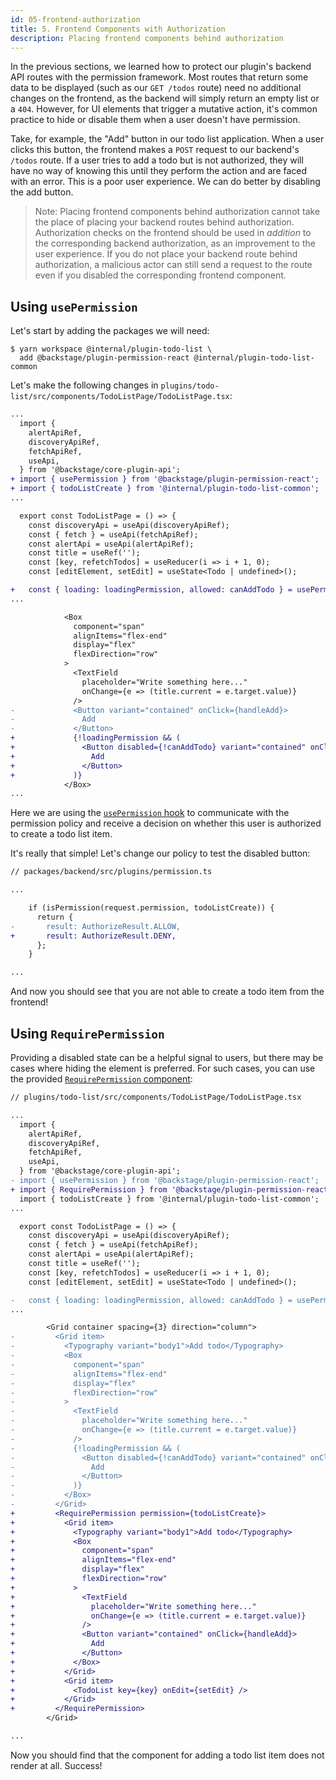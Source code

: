```yaml
---
id: 05-frontend-authorization
title: 5. Frontend Components with Authorization
description: Placing frontend components behind authorization
---
```


In the previous sections, we learned how to protect our plugin's backend API routes with the permission framework. Most routes that return some data to be displayed (such as our `GET /todos` route) need no additional changes on the frontend, as the backend will simply return an empty list or a `404`. However, for UI elements that trigger a mutative action, it's common practice to hide or disable them when a user doesn't have permission.

Take, for example, the "Add" button in our todo list application. When a user clicks this button, the frontend makes a `POST` request to our backend's `/todos` route. If a user tries to add a todo but is not authorized, they will have no way of knowing this until they perform the action and are faced with an error. This is a poor user experience. We can do better by disabling the add button.

> Note: Placing frontend components behind authorization cannot take the place of placing your backend routes behind authorization. Authorization checks on the frontend should be used in _addition_ to the corresponding backend authorization, as an improvement to the user experience. If you do not place your backend route behind authorization, a malicious actor can still send a request to the route even if you disabled the corresponding frontend component.

## Using `usePermission`

Let's start by adding the packages we will need:

```
$ yarn workspace @internal/plugin-todo-list \
  add @backstage/plugin-permission-react @internal/plugin-todo-list-common
```

Let's make the following changes in `plugins/todo-list/src/components/TodoListPage/TodoListPage.tsx`:

```diff
...
  import {
    alertApiRef,
    discoveryApiRef,
    fetchApiRef,
    useApi,
  } from '@backstage/core-plugin-api';
+ import { usePermission } from '@backstage/plugin-permission-react';
+ import { todoListCreate } from '@internal/plugin-todo-list-common';
...

  export const TodoListPage = () => {
    const discoveryApi = useApi(discoveryApiRef);
    const { fetch } = useApi(fetchApiRef);
    const alertApi = useApi(alertApiRef);
    const title = useRef('');
    const [key, refetchTodos] = useReducer(i => i + 1, 0);
    const [editElement, setEdit] = useState<Todo | undefined>();

+   const { loading: loadingPermission, allowed: canAddTodo } = usePermission({ permission: todoListCreate });
...

            <Box
              component="span"
              alignItems="flex-end"
              display="flex"
              flexDirection="row"
            >
              <TextField
                placeholder="Write something here..."
                onChange={e => (title.current = e.target.value)}
              />
-             <Button variant="contained" onClick={handleAdd}>
-               Add
-             </Button>
+             {!loadingPermission && (
+               <Button disabled={!canAddTodo} variant="contained" onClick={handleAdd}>
+                 Add
+               </Button>
+             )}
            </Box>
...
```

Here we are using the [`usePermission` hook](https://backstage.io/docs/reference/plugin-permission-react.usepermission) to communicate with the permission policy and receive a decision on whether this user is authorized to create a todo list item.

It's really that simple! Let's change our policy to test the disabled button:

```diff
// packages/backend/src/plugins/permission.ts

...

    if (isPermission(request.permission, todoListCreate)) {
      return {
-       result: AuthorizeResult.ALLOW,
+       result: AuthorizeResult.DENY,
      };
    }

...
```

And now you should see that you are not able to create a todo item from the frontend!

## Using `RequirePermission`

Providing a disabled state can be a helpful signal to users, but there may be cases where hiding the element is preferred. For such cases, you can use the provided [`RequirePermission` component](https://backstage.io/docs/reference/plugin-permission-react.requirepermission):

```diff
// plugins/todo-list/src/components/TodoListPage/TodoListPage.tsx

...
  import {
    alertApiRef,
    discoveryApiRef,
    fetchApiRef,
    useApi,
  } from '@backstage/core-plugin-api';
- import { usePermission } from '@backstage/plugin-permission-react';
+ import { RequirePermission } from '@backstage/plugin-permission-react';
  import { todoListCreate } from '@internal/plugin-todo-list-common';
...

  export const TodoListPage = () => {
    const discoveryApi = useApi(discoveryApiRef);
    const { fetch } = useApi(fetchApiRef);
    const alertApi = useApi(alertApiRef);
    const title = useRef('');
    const [key, refetchTodos] = useReducer(i => i + 1, 0);
    const [editElement, setEdit] = useState<Todo | undefined>();

-   const { loading: loadingPermission, allowed: canAddTodo } = usePermission({ permission: todoListCreate });
...

        <Grid container spacing={3} direction="column">
-         <Grid item>
-           <Typography variant="body1">Add todo</Typography>
-           <Box
-             component="span"
-             alignItems="flex-end"
-             display="flex"
-             flexDirection="row"
-           >
-             <TextField
-               placeholder="Write something here..."
-               onChange={e => (title.current = e.target.value)}
-             />
-             {!loadingPermission && (
-               <Button disabled={!canAddTodo} variant="contained" onClick={handleAdd}>
-                 Add
-               </Button>
-             )}
-           </Box>
-         </Grid>
+         <RequirePermission permission={todoListCreate}>
+           <Grid item>
+             <Typography variant="body1">Add todo</Typography>
+             <Box
+               component="span"
+               alignItems="flex-end"
+               display="flex"
+               flexDirection="row"
+             >
+               <TextField
+                 placeholder="Write something here..."
+                 onChange={e => (title.current = e.target.value)}
+               />
+               <Button variant="contained" onClick={handleAdd}>
+                 Add
+               </Button>
+             </Box>
+           </Grid>
+           <Grid item>
+             <TodoList key={key} onEdit={setEdit} />
+           </Grid>
+         </RequirePermission>
        </Grid>

...
```

Now you should find that the component for adding a todo list item does not render at all. Success!
